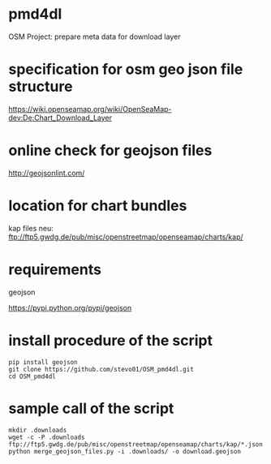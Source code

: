 # pmd4dl
OSM Project: prepare meta data for download layer

# specification for osm geo json file structure
https://wiki.openseamap.org/wiki/OpenSeaMap-dev:De:Chart_Download_Layer

# online check for geojson files
http://geojsonlint.com/

# location for chart bundles
kap files neu: ftp://ftp5.gwdg.de/pub/misc/openstreetmap/openseamap/charts/kap/

# requirements
geojson

https://pypi.python.org/pypi/geojson 

# install procedure of the script
```
pip install geojson
git clone https://github.com/stevo01/OSM_pmd4dl.git
cd OSM_pmd4dl
```
# sample call of the script
```
mkdir .downloads
wget -c -P .downloads ftp://ftp5.gwdg.de/pub/misc/openstreetmap/openseamap/charts/kap/*.json
python merge_geojson_files.py -i .downloads/ -o download.geojson 
```
